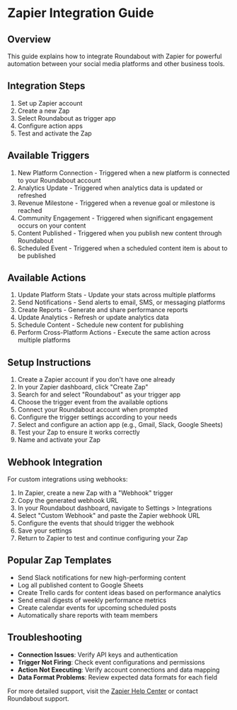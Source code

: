 
# Zapier Integration Guide

## Overview
This guide explains how to integrate Roundabout with Zapier for powerful automation between your social media platforms and other business tools.

## Integration Steps
1. Set up Zapier account
2. Create a new Zap
3. Select Roundabout as trigger app
4. Configure action apps
5. Test and activate the Zap

## Available Triggers
1. New Platform Connection - Triggered when a new platform is connected to your Roundabout account
2. Analytics Update - Triggered when analytics data is updated or refreshed
3. Revenue Milestone - Triggered when a revenue goal or milestone is reached
4. Community Engagement - Triggered when significant engagement occurs on your content
5. Content Published - Triggered when you publish new content through Roundabout
6. Scheduled Event - Triggered when a scheduled content item is about to be published

## Available Actions
1. Update Platform Stats - Update your stats across multiple platforms
2. Send Notifications - Send alerts to email, SMS, or messaging platforms
3. Create Reports - Generate and share performance reports
4. Update Analytics - Refresh or update analytics data
5. Schedule Content - Schedule new content for publishing
6. Perform Cross-Platform Actions - Execute the same action across multiple platforms

## Setup Instructions
1. Create a Zapier account if you don't have one already
2. In your Zapier dashboard, click "Create Zap"
3. Search for and select "Roundabout" as your trigger app
4. Choose the trigger event from the available options
5. Connect your Roundabout account when prompted
6. Configure the trigger settings according to your needs
7. Select and configure an action app (e.g., Gmail, Slack, Google Sheets)
8. Test your Zap to ensure it works correctly
9. Name and activate your Zap

## Webhook Integration
For custom integrations using webhooks:

1. In Zapier, create a new Zap with a "Webhook" trigger
2. Copy the generated webhook URL
3. In your Roundabout dashboard, navigate to Settings > Integrations
4. Select "Custom Webhook" and paste the Zapier webhook URL
5. Configure the events that should trigger the webhook
6. Save your settings
7. Return to Zapier to test and continue configuring your Zap

## Popular Zap Templates
- Send Slack notifications for new high-performing content
- Log all published content to Google Sheets
- Create Trello cards for content ideas based on performance analytics
- Send email digests of weekly performance metrics
- Create calendar events for upcoming scheduled posts
- Automatically share reports with team members

## Troubleshooting
- **Connection Issues**: Verify API keys and authentication
- **Trigger Not Firing**: Check event configurations and permissions
- **Action Not Executing**: Verify account connections and data mapping
- **Data Format Problems**: Review expected data formats for each field

For more detailed support, visit the [Zapier Help Center](https://zapier.com/help) or contact Roundabout support.

